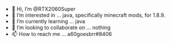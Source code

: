 - 👋 Hi, I’m @RTX2060Super
- 👀 I’m interested in ... java, specifically minecraft mods, for 1.8.9.
- 🌱 I’m currently learning ... java
- 💞️ I’m looking to collaborate on ... nothing
- 📫 How to reach me ... a60goesbrr#8406

<!---
RTX2060Super/RTX2060Super is a ✨ special ✨ repository because its `README.md` (this file) appears on your GitHub profile.
You can click the Preview link to take a look at your changes.
--->

